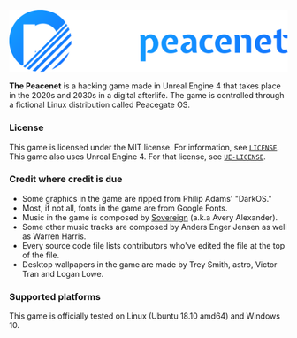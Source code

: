 ![Peacenet logo](/Readme/Peacenet_transparentwhite_withicon.png)

**The Peacenet** is a hacking game made in Unreal Engine 4 that takes place in the 2020s and 2030s in a digital afterlife. The game is controlled through a fictional Linux distribution called Peacegate OS.

### License

This game is licensed under the MIT license. For information, see [`LICENSE`](LICENSE). This game also uses Unreal Engine 4. For that license, see [`UE-LICENSE`](UE-LICENSE).

### Credit where credit is due

 - Some graphics in the game are ripped from Philip Adams' "DarkOS."
 - Most, if not all, fonts in the game are from Google Fonts.
 - Music in the game is composed by [Sovereign](https://www.youtube.com/user/xArcticxSilence) (a.k.a Avery Alexander).
 - Some other music tracks are composed by Anders Enger Jensen as well as Warren Harris.
 - Every source code file lists contributors who've edited the file at the top of the file.
 - Desktop wallpapers in the game are made by Trey Smith, astro, Victor Tran and Logan Lowe.

### Supported platforms

This game is officially tested on Linux (Ubuntu 18.10 amd64) and Windows 10.